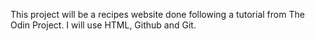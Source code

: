 This project will be a recipes website done following a tutorial from The Odin Project. I will use HTML, Github and Git.
